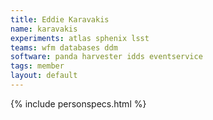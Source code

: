```yaml
---
title: Eddie Karavakis
name: karavakis
experiments: atlas sphenix lsst
teams: wfm databases ddm
software: panda harvester idds eventservice
tags: member
layout: default
---
```


{% include personspecs.html %}
